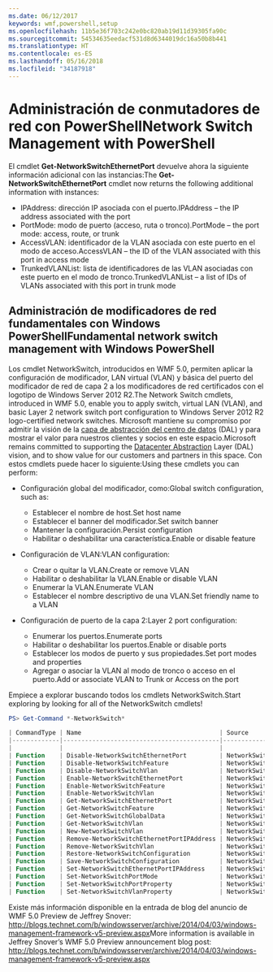 ```yaml
---
ms.date: 06/12/2017
keywords: wmf,powershell,setup
ms.openlocfilehash: 11b5e36f703c242e0bc820ab19d11d39305fa90c
ms.sourcegitcommit: 54534635eedacf531d8d6344019dc16a50b8b441
ms.translationtype: HT
ms.contentlocale: es-ES
ms.lasthandoff: 05/16/2018
ms.locfileid: "34187918"
---
```

# <a name="network-switch-management-with-powershell"></a><span data-ttu-id="b319b-102">Administración de conmutadores de red con PowerShell</span><span class="sxs-lookup"><span data-stu-id="b319b-102">Network Switch Management with PowerShell</span></span>

<span data-ttu-id="b319b-103">El cmdlet **Get-NetworkSwitchEthernetPort** devuelve ahora la siguiente información adicional con las instancias:</span><span class="sxs-lookup"><span data-stu-id="b319b-103">The **Get-NetworkSwitchEthernetPort** cmdlet now returns the following additional information with instances:</span></span>

- <span data-ttu-id="b319b-104">IPAddress: dirección IP asociada con el puerto.</span><span class="sxs-lookup"><span data-stu-id="b319b-104">IPAddress – the IP address associated with the port</span></span>
- <span data-ttu-id="b319b-105">PortMode: modo de puerto (acceso, ruta o tronco).</span><span class="sxs-lookup"><span data-stu-id="b319b-105">PortMode – the port mode: access, route, or trunk</span></span>
- <span data-ttu-id="b319b-106">AccessVLAN: identificador de la VLAN asociada con este puerto en el modo de acceso.</span><span class="sxs-lookup"><span data-stu-id="b319b-106">AccessVLAN – the ID of the VLAN associated with this port in access mode</span></span>
- <span data-ttu-id="b319b-107">TrunkedVLANList: lista de identificadores de las VLAN asociadas con este puerto en el modo de tronco.</span><span class="sxs-lookup"><span data-stu-id="b319b-107">TrunkedVLANList – a list of IDs of VLANs associated with this port in trunk mode</span></span>

## <a name="fundamental-network-switch-management-with-windows-powershell"></a><span data-ttu-id="b319b-108">Administración de modificadores de red fundamentales con Windows PowerShell</span><span class="sxs-lookup"><span data-stu-id="b319b-108">Fundamental network switch management with Windows PowerShell</span></span>

<span data-ttu-id="b319b-109">Los cmdlet NetworkSwitch, introducidos en WMF 5.0, permiten aplicar la configuración de modificador, LAN virtual (VLAN) y básica del puerto del modificador de red de capa 2 a los modificadores de red certificados con el logotipo de Windows Server 2012 R2.</span><span class="sxs-lookup"><span data-stu-id="b319b-109">The Network Switch cmdlets, introduced in WMF 5.0, enable you to apply switch, virtual LAN (VLAN), and basic Layer 2 network switch port configuration to Windows Server 2012 R2 logo-certified network switches.</span></span> <span data-ttu-id="b319b-110">Microsoft mantiene su compromiso por admitir la visión de la [capa de abstracción del centro de datos](http://technet.microsoft.com/cloud/dal.aspx) (DAL) y para mostrar el valor para nuestros clientes y socios en este espacio.</span><span class="sxs-lookup"><span data-stu-id="b319b-110">Microsoft remains committed to supporting the [Datacenter Abstraction](http://technet.microsoft.com/cloud/dal.aspx) Layer (DAL) vision, and to show value for our customers and partners in this space.</span></span> <span data-ttu-id="b319b-111">Con estos cmdlets puede hacer lo siguiente:</span><span class="sxs-lookup"><span data-stu-id="b319b-111">Using these cmdlets you can perform:</span></span>

- <span data-ttu-id="b319b-112">Configuración global del modificador, como:</span><span class="sxs-lookup"><span data-stu-id="b319b-112">Global switch configuration, such as:</span></span>
    - <span data-ttu-id="b319b-113">Establecer el nombre de host.</span><span class="sxs-lookup"><span data-stu-id="b319b-113">Set host name</span></span>
    - <span data-ttu-id="b319b-114">Establecer el banner del modificador.</span><span class="sxs-lookup"><span data-stu-id="b319b-114">Set switch banner</span></span>
    - <span data-ttu-id="b319b-115">Mantener la configuración.</span><span class="sxs-lookup"><span data-stu-id="b319b-115">Persist configuration</span></span>
    - <span data-ttu-id="b319b-116">Habilitar o deshabilitar una característica.</span><span class="sxs-lookup"><span data-stu-id="b319b-116">Enable or disable feature</span></span>

- <span data-ttu-id="b319b-117">Configuración de VLAN:</span><span class="sxs-lookup"><span data-stu-id="b319b-117">VLAN configuration:</span></span>
    - <span data-ttu-id="b319b-118">Crear o quitar la VLAN.</span><span class="sxs-lookup"><span data-stu-id="b319b-118">Create or remove VLAN</span></span>
    - <span data-ttu-id="b319b-119">Habilitar o deshabilitar la VLAN.</span><span class="sxs-lookup"><span data-stu-id="b319b-119">Enable or disable VLAN</span></span>
    - <span data-ttu-id="b319b-120">Enumerar la VLAN.</span><span class="sxs-lookup"><span data-stu-id="b319b-120">Enumerate VLAN</span></span>
    - <span data-ttu-id="b319b-121">Establecer el nombre descriptivo de una VLAN.</span><span class="sxs-lookup"><span data-stu-id="b319b-121">Set friendly name to a VLAN</span></span>

- <span data-ttu-id="b319b-122">Configuración de puerto de la capa 2:</span><span class="sxs-lookup"><span data-stu-id="b319b-122">Layer 2 port configuration:</span></span>
    - <span data-ttu-id="b319b-123">Enumerar los puertos.</span><span class="sxs-lookup"><span data-stu-id="b319b-123">Enumerate ports</span></span>
    - <span data-ttu-id="b319b-124">Habilitar o deshabilitar los puertos.</span><span class="sxs-lookup"><span data-stu-id="b319b-124">Enable or disable ports</span></span>
    - <span data-ttu-id="b319b-125">Establecer los modos de puerto y sus propiedades.</span><span class="sxs-lookup"><span data-stu-id="b319b-125">Set port modes and properties</span></span>
    - <span data-ttu-id="b319b-126">Agregar o asociar la VLAN al modo de tronco o acceso en el puerto.</span><span class="sxs-lookup"><span data-stu-id="b319b-126">Add or associate VLAN to Trunk or Access on the port</span></span>

<span data-ttu-id="b319b-127">Empiece a explorar buscando todos los cmdlets NetworkSwitch.</span><span class="sxs-lookup"><span data-stu-id="b319b-127">Start exploring by looking for all of the NetworkSwitch cmdlets!</span></span>

```powershell
PS> Get-Command *-NetworkSwitch*

| CommandType | Name                                      | Source        |
|-------------|-------------------------------------------|---------------|
|             |                                           |               |
| Function    | Disable-NetworkSwitchEthernetPort         | NetworkSwitch |
| Function    | Disable-NetworkSwitchFeature              | NetworkSwitch |
| Function    | Disable-NetworkSwitchVlan                 | NetworkSwitch |
| Function    | Enable-NetworkSwitchEthernetPort          | NetworkSwitch |
| Function    | Enable-NetworkSwitchFeature               | NetworkSwitch |
| Function    | Enable-NetworkSwitchVlan                  | NetworkSwitch |
| Function    | Get-NetworkSwitchEthernetPort             | NetworkSwitch |
| Function    | Get-NetworkSwitchFeature                  | NetworkSwitch |
| Function    | Get-NetworkSwitchGlobalData               | NetworkSwitch |
| Function    | Get-NetworkSwitchVlan                     | NetworkSwitch |
| Function    | New-NetworkSwitchVlan                     | NetworkSwitch |
| Function    | Remove-NetworkSwitchEthernetPortIPAddress | NetworkSwitch |
| Function    | Remove-NetworkSwitchVlan                  | NetworkSwitch |
| Function    | Restore-NetworkSwitchConfiguration        | NetworkSwitch |
| Function    | Save-NetworkSwitchConfiguration           | NetworkSwitch |
| Function    | Set-NetworkSwitchEthernetPortIPAddress    | NetworkSwitch |
| Function    | Set-NetworkSwitchPortMode                 | NetworkSwitch |
| Function    | Set-NetworkSwitchPortProperty             | NetworkSwitch |
| Function    | Set-NetworkSwitchVlanProperty             | NetworkSwitch |
```

<span data-ttu-id="b319b-128">Existe más información disponible en la entrada de blog del anuncio de WMF 5.0 Preview de Jeffrey Snover: <http://blogs.technet.com/b/windowsserver/archive/2014/04/03/windows-management-framework-v5-preview.aspx></span><span class="sxs-lookup"><span data-stu-id="b319b-128">More information is available in Jeffrey Snover’s WMF 5.0 Preview announcement blog post: <http://blogs.technet.com/b/windowsserver/archive/2014/04/03/windows-management-framework-v5-preview.aspx></span></span>
